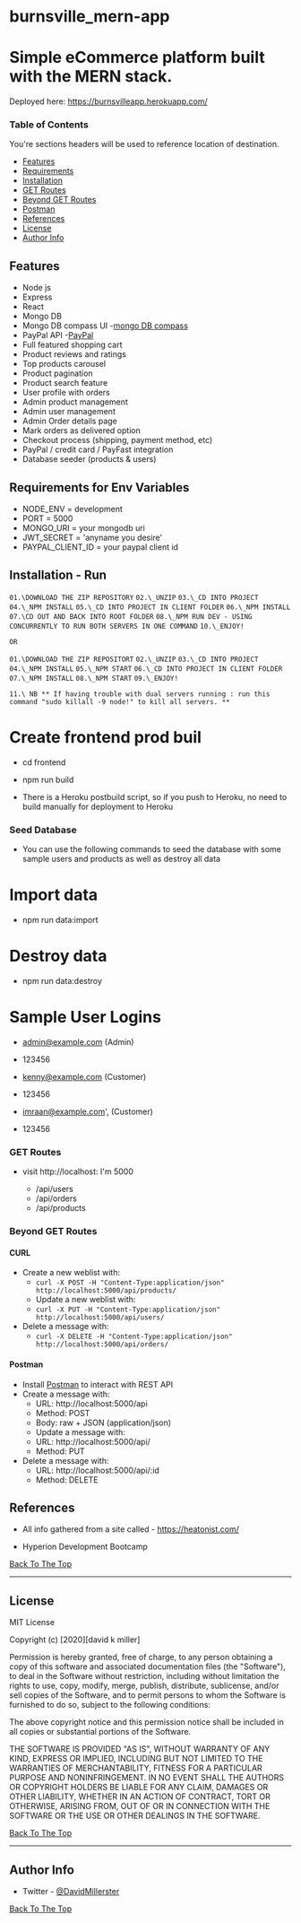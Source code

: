 # burnsville_mern-app 

# Simple eCommerce platform built with the MERN stack.

Deployed here: https://burnsvilleapp.herokuapp.com/

### Table of Contents

You're sections headers will be used to reference location of destination.

- [Features](#features)
- [Requirements](#requirements)
- [Installation](#installation)
- [GET Routes](#getroutes)
- [Beyond GET Routes](#beyondgetroutes)
- [Postman](#postman)
- [References](#references)
- [License](#license)
- [Author Info](#author-info)

## Features

- Node js
- Express
- React
- Mongo DB
- Mongo DB compass UI -[mongo DB compass](#https://www.mongodb.com/products/compass)
- PayPal API -[PayPal](#https://developer.paypal.com/classic-home/)
- Full featured shopping cart
- Product reviews and ratings
- Top products carousel
- Product pagination
- Product search feature
- User profile with orders
- Admin product management
- Admin user management
- Admin Order details page
- Mark orders as delivered option
- Checkout process (shipping, payment method, etc)
- PayPal / credit card / PayFast integration
- Database seeder (products & users)

## Requirements for Env Variables

- NODE_ENV = development
- PORT = 5000
- MONGO_URI = your mongodb uri
- JWT_SECRET = 'anyname you desire'
- PAYPAL_CLIENT_ID = your paypal client id

## Installation - Run

`01.\DOWNLOAD THE ZIP REPOSITORY`
`02.\_UNZIP`
`03.\_CD INTO PROJECT`
`04.\_NPM INSTALL`
`05.\_CD INTO PROJECT IN CLIENT FOLDER`
`06.\_NPM INSTALL`
`07.\CD OUT AND BACK INTO ROOT FOLDER`
`08.\_NPM RUN DEV - USING CONCURRENTLY TO RUN BOTH SERVERS IN ONE COMMAND`
`10.\_ENJOY!`

`OR`

`01.\DOWNLOAD THE ZIP REPOSITORT`
`02.\_UNZIP`
`03.\_CD INTO PROJECT`
`04.\_NPM INSTALL`
`05.\_NPM START`
`06.\_CD INTO PROJECT IN CLIENT FOLDER`
`07.\_NPM INSTALL`
`08.\_NPM START`
`09.\_ENJOY!`

`11.\ NB ** If having trouble with dual servers running : run this command "sudo killall -9 node!" to kill all servers. **`

# Create frontend prod buil

- cd frontend
- npm run build

- There is a Heroku postbuild script, so if you push to Heroku, no need to build manually for deployment to Heroku

### Seed Database

- You can use the following commands to seed the database with some sample users and products as well as destroy all data

# Import data

- npm run data:import

# Destroy data

- npm run data:destroy

# Sample User Logins

- admin@example.com (Admin)
-  123456

- kenny@example.com (Customer)
- 123456

- imraan@example.com', (Customer)
- 123456

### GET Routes

- visit http://localhost: I'm 5000

  - /api/users
  - /api/orders
  - /api/products

### Beyond GET Routes

#### CURL

- Create a new weblist with:
  - `curl -X POST -H "Content-Type:application/json" http://localhost:5000/api/products/`
  - Update a new weblist with:
  - `curl -X PUT -H "Content-Type:application/json" http://localhost:5000/api/users/`
- Delete a message with:
  - `curl -X DELETE -H "Content-Type:application/json" http://localhost:5000/api/orders/`

#### Postman

- Install [Postman](https://www.getpostman.com/apps) to interact with REST API
- Create a message with:
  - URL: http://localhost:5000/api
  - Method: POST
  - Body: raw + JSON (application/json)
  - Update a message with:
  - URL: http://localhost:5000/api/
  - Method: PUT
- Delete a message with:
  - URL: http://localhost:5000/api/:id
  - Method: DELETE

## References


- All info gathered from a site called - https://heatonist.com/

- Hyperion Development Bootcamp

[Back To The Top](#read-me-template)

---

## License

MIT License

Copyright (c) [2020][david k miller]

Permission is hereby granted, free of charge, to any person obtaining a copy
of this software and associated documentation files (the "Software"), to deal
in the Software without restriction, including without limitation the rights
to use, copy, modify, merge, publish, distribute, sublicense, and/or sell
copies of the Software, and to permit persons to whom the Software is
furnished to do so, subject to the following conditions:

The above copyright notice and this permission notice shall be included in all
copies or substantial portions of the Software.

THE SOFTWARE IS PROVIDED "AS IS", WITHOUT WARRANTY OF ANY KIND, EXPRESS OR
IMPLIED, INCLUDING BUT NOT LIMITED TO THE WARRANTIES OF MERCHANTABILITY,
FITNESS FOR A PARTICULAR PURPOSE AND NONINFRINGEMENT. IN NO EVENT SHALL THE
AUTHORS OR COPYRIGHT HOLDERS BE LIABLE FOR ANY CLAIM, DAMAGES OR OTHER
LIABILITY, WHETHER IN AN ACTION OF CONTRACT, TORT OR OTHERWISE, ARISING FROM,
OUT OF OR IN CONNECTION WITH THE SOFTWARE OR THE USE OR OTHER DEALINGS IN THE
SOFTWARE.

[Back To The Top](#read-me-template)

---

## Author Info

- Twitter - [@DavidMillerster](https://twitter.com/DavidMillerster)

[Back To The Top](#read-me-template)
